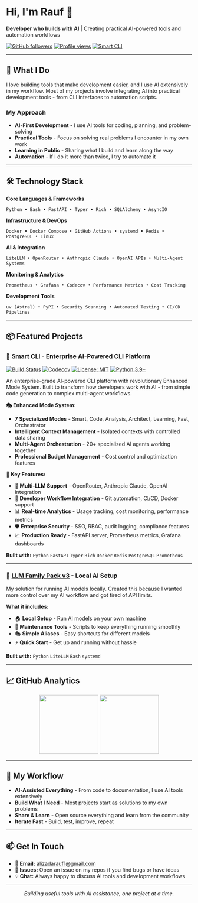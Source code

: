 # Hi, I'm Rauf 👋

**Developer who builds with AI** | Creating practical AI-powered tools and automation workflows

[![GitHub followers](https://img.shields.io/github/followers/raufA1?style=flat&label=Followers&color=blue)](https://github.com/raufA1?tab=followers)
[![Profile views](https://komarev.com/ghpvc/?username=raufA1&style=flat&color=blue)](https://github.com/raufA1)
[![Smart CLI](https://img.shields.io/badge/Featured-Smart%20CLI-0066CC?logo=github)](https://github.com/raufA1/smart-cli)

---

## 🚀 What I Do

I love building tools that make development easier, and I use AI extensively in my workflow. Most of my projects involve integrating AI into practical development tools - from CLI interfaces to automation scripts.

### My Approach
- **AI-First Development** - I use AI tools for coding, planning, and problem-solving
- **Practical Tools** - Focus on solving real problems I encounter in my own work
- **Learning in Public** - Sharing what I build and learn along the way
- **Automation** - If I do it more than twice, I try to automate it

---

## 🛠️ Technology Stack

**Core Languages & Frameworks**
```
Python • Bash • FastAPI • Typer • Rich • SQLAlchemy • AsyncIO
```

**Infrastructure & DevOps**
```
Docker • Docker Compose • GitHub Actions • systemd • Redis • PostgreSQL • Linux
```

**AI & Integration**
```
LiteLLM • OpenRouter • Anthropic Claude • OpenAI APIs • Multi-Agent Systems
```

**Monitoring & Analytics**
```
Prometheus • Grafana • Codecov • Performance Metrics • Cost Tracking
```

**Development Tools**
```
uv (Astral) • PyPI • Security Scanning • Automated Testing • CI/CD Pipelines
```

---

## 📦 Featured Projects

### 🎯 [Smart CLI](https://github.com/raufA1/smart-cli) - Enterprise AI-Powered CLI Platform
[![Build Status](https://img.shields.io/github/actions/workflow/status/raufA1/smart-cli/ci.yml?branch=main)](https://github.com/raufA1/smart-cli/actions)
[![Codecov](https://codecov.io/gh/raufA1/smart-cli/branch/main/graph/badge.svg?token=40fb1d9c-6465-443b-aa16-2d501c538b37)](https://codecov.io/gh/raufA1/smart-cli)
[![License: MIT](https://img.shields.io/badge/License-MIT-yellow.svg)](https://opensource.org/licenses/MIT)
[![Python 3.9+](https://img.shields.io/badge/python-3.9+-blue.svg)](https://www.python.org/downloads/)

An enterprise-grade AI-powered CLI platform with revolutionary Enhanced Mode System. Built to transform how developers work with AI - from simple code generation to complex multi-agent workflows.

**🎭 Enhanced Mode System:**
- **7 Specialized Modes** - Smart, Code, Analysis, Architect, Learning, Fast, Orchestrator
- **Intelligent Context Management** - Isolated contexts with controlled data sharing
- **Multi-Agent Orchestration** - 20+ specialized AI agents working together
- **Professional Budget Management** - Cost control and optimization features

**🚀 Key Features:**
- 🤖 **Multi-LLM Support** - OpenRouter, Anthropic Claude, OpenAI integration
- 🔧 **Developer Workflow Integration** - Git automation, CI/CD, Docker support
- 📊 **Real-time Analytics** - Usage tracking, cost monitoring, performance metrics
- 🛡️ **Enterprise Security** - SSO, RBAC, audit logging, compliance features
- 📈 **Production Ready** - FastAPI server, Prometheus metrics, Grafana dashboards

**Built with:** `Python` `FastAPI` `Typer` `Rich` `Docker` `Redis` `PostgreSQL` `Prometheus`

---

### 🔧 [LLM Family Pack v3](https://github.com/raufA1/llm-family-pack) - Local AI Setup

My solution for running AI models locally. Created this because I wanted more control over my AI workflow and got tired of API limits.

**What it includes:**
- 🏠 **Local Setup** - Run AI models on your own machine
- 🔄 **Maintenance Tools** - Scripts to keep everything running smoothly
- 🎭 **Simple Aliases** - Easy shortcuts for different models
- ⚡ **Quick Start** - Get up and running without hassle

**Built with:** `Python` `LiteLLM` `Bash` `systemd`

---

## 📈 GitHub Analytics

<div align="center">
  <img height="160" src="https://github-readme-stats.vercel.app/api?username=raufA1&show_icons=true&theme=default&count_private=true&hide_title=true" />
  <img height="160" src="https://github-readme-stats.vercel.app/api/top-langs/?username=raufA1&layout=compact&theme=default&hide_title=true&langs_count=8" />
</div>

---

## 🎯 My Workflow

- **AI-Assisted Everything** - From code to documentation, I use AI tools extensively
- **Build What I Need** - Most projects start as solutions to my own problems
- **Share & Learn** - Open source everything and learn from the community
- **Iterate Fast** - Build, test, improve, repeat

---

## 📫 Get In Touch

- 💼 **Email:** [alizadarauf1@gmail.com](mailto:alizadarauf1@gmail.com)
- 🐛 **Issues:** Open an issue on my repos if you find bugs or have ideas
- 💡 **Chat:** Always happy to discuss AI tools and development workflows

---

<div align="center">
  <i>Building useful tools with AI assistance, one project at a time.</i>
</div>
